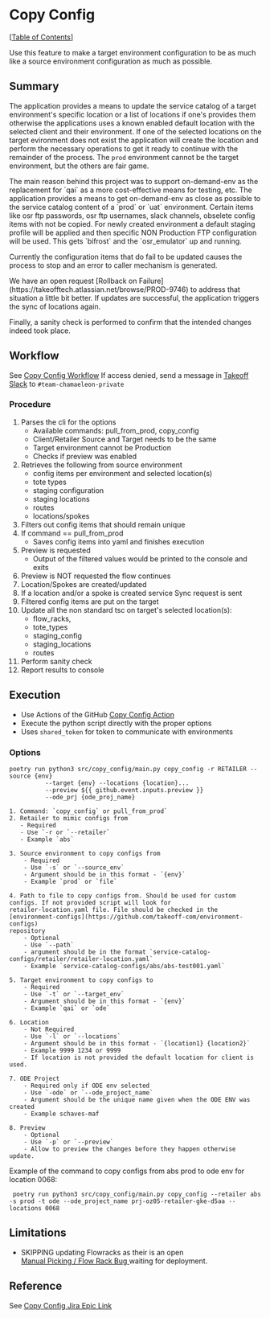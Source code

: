 Copy Config
==
[[Table of Contents](../README.md#table-of-contents)]

Use this feature to make a target environment configuration to be as much like a source environment configuration as much as possible. 

## Summary

The application provides a means to update the service catalog of a target environment's specific location or a list of
locations if one's provides them otherwise the applications uses a known enabled default location with the selected
client and their environment. If one of the selected locations on the target evironment does not exist the application
will create the location and perform the necessary operations to get it ready to continue with the remainder of the
process. The `prod` environment cannot be the target environment, but the others are fair game.
<p>
The main reason behind this project was to support on-demand-env as the
replacement for `qai` as a more cost-effective means for testing, etc. The
application provides a means to get on-demand-env as close as possible to the
service catalog content of a `prod` or `uat` environment. Certain items like
osr ftp passwords, osr ftp usernames, slack channels, obselete config items 
with not be copied. For newly created environment a default staging profile
will be applied and then specific NON Production FTP configuration will be 
used. This gets `bifrost` and the `osr_emulator` up and running.
<p>
Currently the configuration items that do fail to be updated causes the
process to stop and an error to caller mechanism is generated. 
<p>
We have an open request 
[Rollback on Failure](https://takeofftech.atlassian.net/browse/PROD-9746) to
address that situation a little bit better. If updates are successful, the 
application triggers the sync of locations again. 
<p>
Finally, a sanity check is performed to confirm that the intended changes 
indeed took place.

## Workflow

See [Copy Config Workflow](https://lucid.app/lucidchart/2a8f48f4-ce09-40d0-8dce-fa381e8fc3ff/edit?invitationId=inv_8cb1f56b-d740-4c86-af12-f16b1f2c1ca7)
If access denied, send a message in [Takeoff Slack](https://takeofftech.slack.com/)
to `#team-chamaeleon-private`

### Procedure

1. Parses the cli for the options
    - Available commands: pull_from_prod, copy_config
    - Client/Retailer Source and Target needs to be the same
    - Target environment cannot be Production
    - Checks if preview was enabled
2. Retrieves the following from source environment
    - config items per environment and selected location(s)
    - tote types
    - staging configuration
    - staging locations
    - routes
    - locations/spokes
3. Filters out config items that should remain unique
4. If command == pull_from_prod
    - Saves config items into yaml and finishes execution
5. Preview is requested
    - Output of the filtered values would be printed to the console and exits
6. Preview is NOT requested the flow continues
7. Location/Spokes are created/updated
8. If a location and/or a spoke is created service Sync request is sent
9. Filtered config items are put on the target
10. Update all the non standard tsc on target's selected location(s):
    - flow_racks,
    - tote_types
    - staging_config
    - staging_locations
    - routes
11. Perform sanity check
12. Report results to console

## Execution

- Use Actions of the
  GitHub [Copy Config Action](https://github.com/takeoff-com/release-qualification-tools/actions/workflows/copy_config.yml)
- Execute the python script directly with the proper options
- Uses `shared_token` for token to communicate with environments

### Options

```
poetry run python3 src/copy_config/main.py copy_config -r RETAILER --source {env}
          --target {env} --locations {location}...
          --preview ${{ github.event.inputs.preview }}
          --ode_prj {ode_proj_name}
```

    1. Command: `copy_config` or pull_from_prod`
    2. Retailer to mimic configs from
       - Required
       - Use `-r or `--retailer`
       - Example `abs`  

    3. Source environment to copy configs from
        - Required
        - Use `-s` or `--source_env`
        - Argument should be in this format - `{env}`
        - Example `prod` or `file`
    
    4. Path to file to copy configs from. Should be used for custom configs. If not provided script will look for 
    retailer-location.yaml file. File should be checked in the [environment-configs](https://github.com/takeoff-com/environment-configs) 
    repository 
        - Optional
        - Use `--path`
        - argument should be in the format `service-catalog-configs/retailer/retailer-location.yaml`
        - Example `service-catalog-configs/abs/abs-test001.yaml`
    
    5. Target environment to copy configs to
        - Required
        - Use `-t` or `--target_env`
        - Argument should be in this format - `{env}`
        - Example `qai` or `ode`

    6. Location
        - Not Required
        - Use `-l` or `--locations`
        - Argument should be in this format - `{location1} {location2}`
        - Example 9999 1234 or 9999
        - If location is not provided the default location for client is used.
    
    7. ODE Project
        - Required only if ODE env selected
        - Use `-ode` or `--ode_project_name`
        - Argument should be the unique name given when the ODE ENV was created 
        - Example schaves-maf

    8. Preview
        - Optional
        - Use `-p` or `--preview`
        - Allow to preview the changes before they happen otherwise update.

Example of the command to copy configs from abs prod to ode env for location 0068:

```
 poetry run python3 src/copy_config/main.py copy_config --retailer abs -s prod -t ode --ode_project_name prj-oz05-retailer-gke-d5aa --locations 0068
```

## Limitations

- SKIPPING updating Flowracks as their is an open \
  [Manual Picking / Flow Rack Bug ](https://takeofftech.atlassian.net/browse/OUTBOUND-4755) waiting for deployment.

## Reference

See [Copy Config Jira Epic Link](https://takeofftech.atlassian.net/browse/PROD-4812)